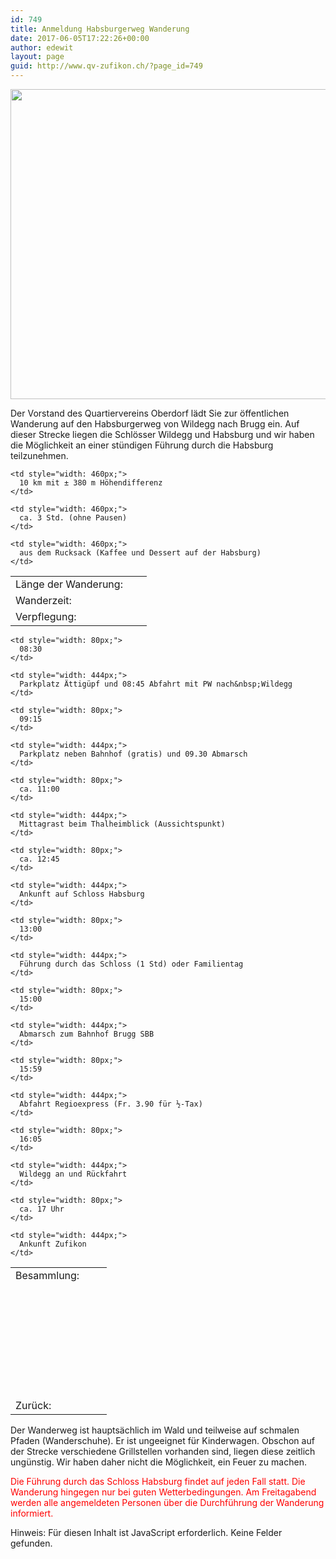 ```yaml
---
id: 749
title: Anmeldung Habsburgerweg Wanderung
date: 2017-06-05T17:22:26+00:00
author: edewit
layout: page
guid: http://www.qv-zufikon.ch/?page_id=749
---
```

<img class="alignnone size-full" src="http://www.freiamt.ch/wp-content/uploads/2015/04/wandern-habsburg.jpg" width="660" height="496" />

Der Vorstand des Quartiervereins Oberdorf lädt Sie zur öffentlichen Wanderung auf den Habsburgerweg von Wildegg nach Brugg ein. Auf dieser Strecke liegen die Schlösser Wildegg und Habsburg und wir haben die Möglichkeit an einer stündigen Führung durch die Habsburg teilzunehmen.

<table style="width: 668px;">
  <tr>
    <td style="width: 202px;">
      Länge der Wanderung:
    </td>
    
    <td style="width: 460px;">
      10 km mit ± 380 m Höhendifferenz
    </td>
  </tr>
  
  <tr>
    <td style="width: 202px;">
      Wanderzeit:
    </td>
    
    <td style="width: 460px;">
      ca. 3 Std. (ohne Pausen)
    </td>
  </tr>
  
  <tr>
    <td style="width: 202px;">
      Verpflegung:
    </td>
    
    <td style="width: 460px;">
      aus dem Rucksack (Kaffee und Dessert auf der Habsburg)
    </td>
  </tr>
</table>

<table style="width: 669px;">
  <tr>
    <td style="width: 138px;">
      Besammlung:
    </td>
    
    <td style="width: 80px;">
      08:30
    </td>
    
    <td style="width: 444px;">
      Parkplatz Ättigüpf und 08:45 Abfahrt mit PW nach&nbsp;Wildegg
    </td>
  </tr>
  
  <tr>
    <td style="width: 138px;">
      &nbsp;
    </td>
    
    <td style="width: 80px;">
      09:15
    </td>
    
    <td style="width: 444px;">
      Parkplatz neben Bahnhof (gratis) und 09.30 Abmarsch
    </td>
  </tr>
  
  <tr>
    <td style="width: 138px;">
      &nbsp;
    </td>
    
    <td style="width: 80px;">
      ca. 11:00
    </td>
    
    <td style="width: 444px;">
      Mittagrast beim Thalheimblick (Aussichtspunkt)
    </td>
  </tr>
  
  <tr>
    <td style="width: 138px;">
      &nbsp;
    </td>
    
    <td style="width: 80px;">
      ca. 12:45
    </td>
    
    <td style="width: 444px;">
      Ankunft auf Schloss Habsburg
    </td>
  </tr>
  
  <tr>
    <td style="width: 138px;">
      &nbsp;
    </td>
    
    <td style="width: 80px;">
      13:00
    </td>
    
    <td style="width: 444px;">
      Führung durch das Schloss (1 Std) oder Familientag
    </td>
  </tr>
  
  <tr>
    <td style="width: 138px;">
      &nbsp;
    </td>
    
    <td style="width: 80px;">
      15:00
    </td>
    
    <td style="width: 444px;">
      Abmarsch zum Bahnhof Brugg SBB
    </td>
  </tr>
  
  <tr>
    <td style="width: 138px;">
      &nbsp;
    </td>
    
    <td style="width: 80px;">
      15:59
    </td>
    
    <td style="width: 444px;">
      Abfahrt Regioexpress (Fr. 3.90 für ½-Tax)
    </td>
  </tr>
  
  <tr>
    <td style="width: 138px;">
      &nbsp;
    </td>
    
    <td style="width: 80px;">
      16:05
    </td>
    
    <td style="width: 444px;">
      Wildegg an und Rückfahrt
    </td>
  </tr>
  
  <tr>
    <td style="width: 138px;">
      Zurück:
    </td>
    
    <td style="width: 80px;">
      ca. 17 Uhr
    </td>
    
    <td style="width: 444px;">
      Ankunft Zufikon
    </td>
  </tr>
</table>

Der Wanderweg ist hauptsächlich im Wald und teilweise auf schmalen Pfaden (Wanderschuhe). Er ist ungeeignet für Kinderwagen. Obschon auf der Strecke verschiedene Grillstellen vorhanden sind, liegen diese zeitlich ungünstig. Wir haben daher nicht die Möglichkeit, ein Feuer zu machen.

<span style="color: #ff0000;">Die Führung durch das Schloss Habsburg findet auf jeden Fall statt. Die Wanderung hingegen nur bei guten Wetterbedingungen. Am Freitagabend werden alle angemeldeten Personen über die Durchführung der Wanderung informiert.</span>

<noscript class="ninja-forms-noscript-message">
  Hinweis: Für diesen Inhalt ist JavaScript erforderlich.
</noscript>Keine Felder gefunden.

<div id="nf-form-23-cont" class="nf-form-cont" aria-live="polite" aria-labelledby="nf-form-title-23" aria-describedby="nf-form-errors-23" role="form">
  <div class="nf-loading-spinner">
  </div>
</div>

<!-- TODO: Move to Template File. -->